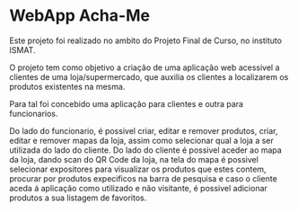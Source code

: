 # WebApp Acha-Me

Este projeto foi realizado no ambito do Projeto Final de Curso, no instituto ISMAT.

O projeto tem como objetivo a criação de uma aplicação web acessivel a clientes de uma loja/supermercado, que auxilia os clientes a localizarem os produtos existentes na mesma.

Para tal foi concebido uma aplicação para clientes e outra para funcionarios.

Do lado do funcionario, é possivel criar, editar e remover produtos, criar, editar e remover mapas da loja, assim como selecionar qual a loja a ser utilizada do lado do cliente.
Do lado do cliente é possivel aceder ao mapa da loja, dando scan do QR Code da loja, na tela do mapa é possivel selecionar expositores para visualizar os produtos que estes contem, 
  procurar por produtos expecificos na barra de pesquisa e caso o cliente aceda á aplicação como utilizado e não visitante, é possivel adicionar produtos a sua listagem de favoritos.
